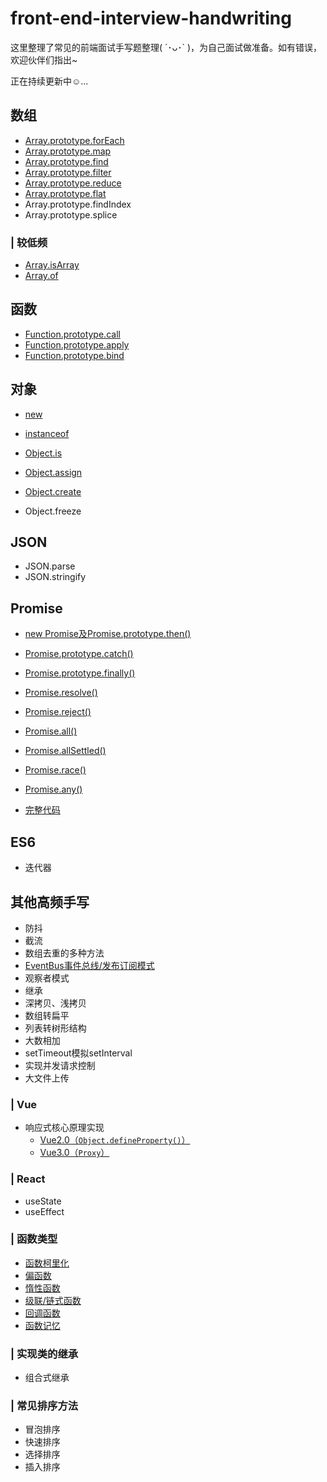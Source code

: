 # front-end-interview-handwriting
这里整理了常见的前端面试手写题整理( ´･ᴗ･` )，为自己面试做准备。如有错误，欢迎伙伴们指出~

正在持续更新中☺️...

## 数组
- [Array.prototype.forEach](https://github.com/luoxy0518/front-end-interview-handwriting/blob/main/array/forEach.md)
- [Array.prototype.map](https://github.com/luoxy0518/front-end-interview-handwriting/blob/main/array/map.md)
- [Array.prototype.find](https://github.com/luoxy0518/front-end-interview-handwriting/blob/main/array/find.md)
- [Array.prototype.filter](https://github.com/luoxy0518/front-end-interview-handwriting/blob/main/array/filter.md)
- [Array.prototype.reduce](https://github.com/luoxy0518/front-end-interview-handwriting/blob/main/array/reduce.md)
- [Array.prototype.flat](https://github.com/luoxy0518/front-end-interview-handwriting/blob/main/array/flat.md) 
- Array.prototype.findIndex   
- Array.prototype.splice 

### | 较低频
- [Array.isArray](https://github.com/luoxy0518/front-end-interview-handwriting/blob/main/array/Array.isArray.md)
- [Array.of](https://github.com/luoxy0518/front-end-interview-handwriting/blob/main/array/Array.of.md)

## 函数
- [Function.prototype.call](https://github.com/luoxy0518/front-end-interview-handwriting/blob/main/function/call.md)
- [Function.prototype.apply](https://github.com/luoxy0518/front-end-interview-handwriting/blob/main/function/apply.md)
- [Function.prototype.bind](https://github.com/luoxy0518/front-end-interview-handwriting/blob/main/function/bind.md)

## 对象
- [new](https://github.com/luoxy0518/front-end-interview-handwriting/blob/main/object/new.md)
- [instanceof](https://github.com/luoxy0518/front-end-interview-handwriting/blob/main/object/instanceof.md)

- [Object.is](https://github.com/luoxy0518/front-end-interview-handwriting/blob/main/object/Object.is.md)
- [Object.assign](https://github.com/luoxy0518/front-end-interview-handwriting/blob/main/object/Object.assign.md)
- [Object.create](https://github.com/luoxy0518/front-end-interview-handwriting/blob/main/object/Object.create.md)
- Object.freeze


## JSON
- JSON.parse
- JSON.stringify

## Promise
- [new Promise及Promise.prototype.then()](https://github.com/luoxy0518/front-end-interview-handwriting/blob/main/promise/README.md#实现Promise)
- [Promise.prototype.catch()](https://github.com/luoxy0518/front-end-interview-handwriting/blob/main/promise/README.md#实现promiseprototypecatch)
- [Promise.prototype.finally()](https://github.com/luoxy0518/front-end-interview-handwriting/blob/main/promise/README.md#实现promiseprototypefinally)
- [Promise.resolve()](https://github.com/luoxy0518/front-end-interview-handwriting/blob/main/promise/README.md#实现promiseresolve)
- [Promise.reject()](https://github.com/luoxy0518/front-end-interview-handwriting/blob/main/promise/README.md#实现promisereject)
- [Promise.all()](https://github.com/luoxy0518/front-end-interview-handwriting/blob/main/promise/README.md#实现promiseall)
- [Promise.allSettled()](https://github.com/luoxy0518/front-end-interview-handwriting/blob/main/promise/README.md#实现promiseallSettled)
- [Promise.race()](https://github.com/luoxy0518/front-end-interview-handwriting/blob/main/promise/README.md#实现promiserace)
- [Promise.any()](https://github.com/luoxy0518/front-end-interview-handwriting/blob/main/promise/README.md#实现promiseany)

- [完整代码](https://github.com/luoxy0518/front-end-interview-handwriting/blob/main/promise/index.js)
## ES6
- 迭代器


## 其他高频手写
- 防抖
- 截流
- 数组去重的多种方法
- [EventBus事件总线/发布订阅模式](https://github.com/luoxy0518/front-end-interview-handwriting/blob/main/high-frequency/eventEmitter.md)
- 观察者模式
- 继承
- 深拷贝、浅拷贝
- 数组转扁平
- 列表转树形结构
- 大数相加
- setTimeout模拟setInterval
- 实现并发请求控制
- 大文件上传
### | Vue  
- 响应式核心原理实现
    - [Vue2.0（`Object.defineProperty()`）](https://github.com/luoxy0518/front-end-interview-handwriting/blob/main/vue/Vue2.0-defineProperty.md)
    - [Vue3.0（`Proxy`）](https://github.com/luoxy0518/front-end-interview-handwriting/blob/main/vue/Vue3.0-reactive.md)
### | React
- useState
- useEffect
### | 函数类型
- [函数柯里化](https://github.com/luoxy0518/front-end-interview-handwriting/blob/main/functional-programming/curry.md)
- [偏函数](https://github.com/luoxy0518/front-end-interview-handwriting/blob/main/functional-programming/partial-function.md)
- [惰性函数](https://github.com/luoxy0518/front-end-interview-handwriting/blob/main/functional-programming/lazy-function.md)
- [级联/链式函数](https://github.com/luoxy0518/front-end-interview-handwriting/blob/main/functional-programming/chain-function.md)
- [回调函数](https://github.com/luoxy0518/front-end-interview-handwriting/blob/main/functional-programming/callback-function.md)
- [函数记忆](https://github.com/luoxy0518/front-end-interview-handwriting/blob/main/functional-programming/memory-function.md)

### | 实现类的继承
- 组合式继承

### | 常见排序方法
- 冒泡排序
- 快速排序
- 选择排序
- 插入排序
